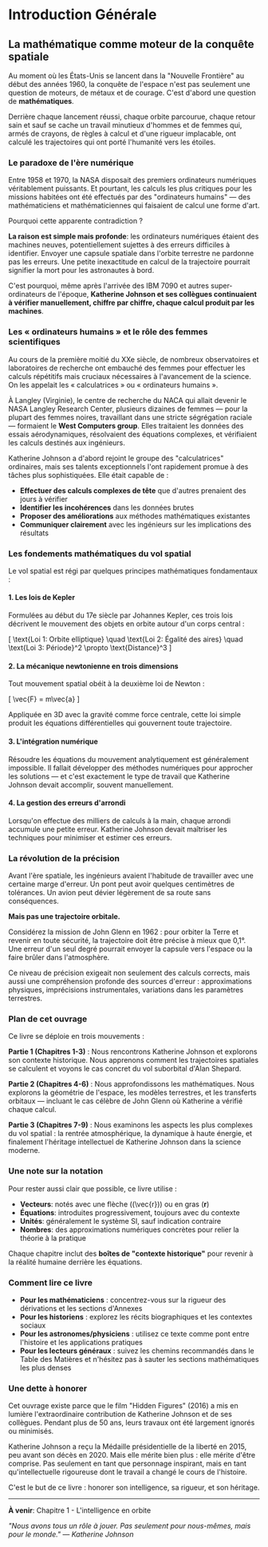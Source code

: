 # Introduction Générale

## La mathématique comme moteur de la conquête spatiale

Au moment où les États-Unis se lancent dans la "Nouvelle Frontière" au début des années 1960, la conquête de l'espace n'est pas seulement une question de moteurs, de métaux et de courage. C'est d'abord une question de **mathématiques**. 

Derrière chaque lancement réussi, chaque orbite parcourue, chaque retour sain et sauf se cache un travail minutieux d'hommes et de femmes qui, armés de crayons, de règles à calcul et d'une rigueur implacable, ont calculé les trajectoires qui ont porté l'humanité vers les étoiles.

### Le paradoxe de l'ère numérique

Entre 1958 et 1970, la NASA disposait des premiers ordinateurs numériques véritablement puissants. Et pourtant, les calculs les plus critiques pour les missions habitées ont été effectués par des "ordinateurs humains" — des mathématiciens et mathématiciennes qui faisaient de calcul une forme d'art.

Pourquoi cette apparente contradiction ?

**La raison est simple mais profonde**: les ordinateurs numériques étaient des machines neuves, potentiellement sujettes à des erreurs difficiles à identifier. Envoyer une capsule spatiale dans l'orbite terrestre ne pardonne pas les erreurs. Une petite inexactitude en calcul de la trajectoire pourrait signifier la mort pour les astronautes à bord.

C'est pourquoi, même après l'arrivée des IBM 7090 et autres super-ordinateurs de l'époque, **Katherine Johnson et ses collègues continuaient à vérifier manuellement, chiffre par chiffre, chaque calcul produit par les machines**.

### Les « ordinateurs humains » et le rôle des femmes scientifiques

Au cours de la première moitié du XXe siècle, de nombreux observatoires et laboratoires de recherche ont embauché des femmes pour effectuer les calculs répétitifs mais cruciaux nécessaires à l'avancement de la science. On les appelait les « calculatrices » ou « ordinateurs humains ».

À Langley (Virginie), le centre de recherche du NACA qui allait devenir le NASA Langley Research Center, plusieurs dizaines de femmes — pour la plupart des femmes noires, travaillant dans une stricte ségrégation raciale — formaient le **West Computers group**. Elles traitaient les données des essais aérodynamiques, résolvaient des équations complexes, et vérifiaient les calculs destinés aux ingénieurs.

Katherine Johnson a d'abord rejoint le groupe des "calculatrices" ordinaires, mais ses talents exceptionnels l'ont rapidement promue à des tâches plus sophistiquées. Elle était capable de :

- **Effectuer des calculs complexes de tête** que d'autres prenaient des jours à vérifier
- **Identifier les incohérences** dans les données brutes
- **Proposer des améliorations** aux méthodes mathématiques existantes
- **Communiquer clairement** avec les ingénieurs sur les implications des résultats

### Les fondements mathématiques du vol spatial

Le vol spatial est régi par quelques principes mathématiques fondamentaux :

#### 1. Les lois de Kepler
Formulées au début du 17e siècle par Johannes Kepler, ces trois lois décrivent le mouvement des objets en orbite autour d'un corps central :

\[
\text{Loi 1: Orbite elliptique} \quad \text{Loi 2: Égalité des aires} \quad \text{Loi 3: Période}^2 \propto \text{Distance}^3
\]

#### 2. La mécanique newtonienne en trois dimensions
Tout mouvement spatial obéit à la deuxième loi de Newton :

\[
\vec{F} = m\vec{a}
\]

Appliquée en 3D avec la gravité comme force centrale, cette loi simple produit les équations différentielles qui gouvernent toute trajectoire.

#### 3. L'intégration numérique
Résoudre les équations du mouvement analytiquement est généralement impossible. Il fallait développer des méthodes numériques pour approcher les solutions — et c'est exactement le type de travail que Katherine Johnson devait accomplir, souvent manuellement.

#### 4. La gestion des erreurs d'arrondi
Lorsqu'on effectue des milliers de calculs à la main, chaque arrondi accumule une petite erreur. Katherine Johnson devait maîtriser les techniques pour minimiser et estimer ces erreurs.

### La révolution de la précision

Avant l'ère spatiale, les ingénieurs avaient l'habitude de travailler avec une certaine marge d'erreur. Un pont peut avoir quelques centimètres de tolérances. Un avion peut dévier légèrement de sa route sans conséquences.

**Mais pas une trajectoire orbitale.**

Considérez la mission de John Glenn en 1962 : pour orbiter la Terre et revenir en toute sécurité, la trajectoire doit être précise à mieux que 0,1°. Une erreur d'un seul degré pourrait envoyer la capsule vers l'espace ou la faire brûler dans l'atmosphère.

Ce niveau de précision exigeait non seulement des calculs corrects, mais aussi une compréhension profonde des sources d'erreur : approximations physiques, imprécisions instrumentales, variations dans les paramètres terrestres.

### Plan de cet ouvrage

Ce livre se déploie en trois mouvements :

**Partie 1 (Chapitres 1-3)** : Nous rencontrons Katherine Johnson et explorons son contexte historique. Nous apprenons comment les trajectoires spatiales se calculent et voyons le cas concret du vol suborbital d'Alan Shepard.

**Partie 2 (Chapitres 4-6)** : Nous approfondissons les mathématiques. Nous explorons la géométrie de l'espace, les modèles terrestres, et les transferts orbitaux — incluant le cas célèbre de John Glenn où Katherine a vérifié chaque calcul.

**Partie 3 (Chapitres 7-9)** : Nous examinons les aspects les plus complexes du vol spatial : la rentrée atmosphérique, la dynamique à haute énergie, et finalement l'héritage intellectuel de Katherine Johnson dans la science moderne.

### Une note sur la notation

Pour rester aussi clair que possible, ce livre utilise :

- **Vecteurs**: notés avec une flèche (\(\vec{r}\)) ou en gras (**r**)
- **Équations**: introduites progressivement, toujours avec du contexte
- **Unités**: généralement le système SI, sauf indication contraire
- **Nombres**: des approximations numériques concrètes pour relier la théorie à la pratique

Chaque chapitre inclut des **boîtes de "contexte historique"** pour revenir à la réalité humaine derrière les équations.

### Comment lire ce livre

- **Pour les mathématiciens** : concentrez-vous sur la rigueur des dérivations et les sections d'Annexes
- **Pour les historiens** : explorez les récits biographiques et les contextes sociaux
- **Pour les astronomes/physiciens** : utilisez ce texte comme pont entre l'histoire et les applications pratiques
- **Pour les lecteurs généraux** : suivez les chemins recommandés dans le Table des Matières et n'hésitez pas à sauter les sections mathématiques les plus denses

### Une dette à honorer

Cet ouvrage existe parce que le film "Hidden Figures" (2016) a mis en lumière l'extraordinaire contribution de Katherine Johnson et de ses collègues. Pendant plus de 50 ans, leurs travaux ont été largement ignorés ou minimisés. 

Katherine Johnson a reçu la Médaille présidentielle de la liberté en 2015, peu avant son décès en 2020. Mais elle mérite bien plus : elle mérite d'être comprise. Pas seulement en tant que personnage inspirant, mais en tant qu'intellectuelle rigoureuse dont le travail a changé le cours de l'histoire.

C'est le but de ce livre : honorer son intelligence, sa rigueur, et son héritage.

---

**À venir**: Chapitre 1 - L'intelligence en orbite

*"Nous avons tous un rôle à jouer. Pas seulement pour nous-mêmes, mais pour le monde." — Katherine Johnson*
